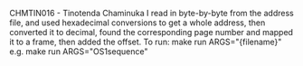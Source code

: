 CHMTIN016 - Tinotenda Chaminuka
I read in byte-by-byte from the address file, and used hexadecimal conversions to get a whole address, then converted it to decimal, found the corresponding page number and mapped it to a frame, then added the offset.
To run: make run ARGS="{filename}" e.g. make run ARGS="OS1sequence"